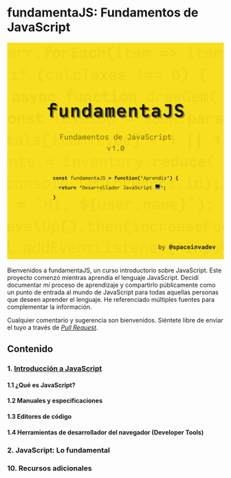 # fundamentaJS: Fundamentos de JavaScript

![Portada del curso fundamentaJS](./assets/img/fundamentajs-cover.png)

Bienvenidos a fundamentaJS, un curso introductorio sobre JavaScript. Este proyecto comenzó mientras aprendía el lenguaje JavaScript. Decidí documentar mi proceso de aprendizaje y compartirlo públicamente como un punto de entrada al mundo de JavaScript para todas aquellas personas que deseen aprender el lenguaje. He referenciado múltiples fuentes para complementar la información.

Cualquier comentario y sugerencia son bienvenidos. Siéntete libre de enviar el tuyo a través de [_Pull Request_](https://help.github.com/es/github/collaborating-with-issues-and-pull-requests/about-pull-requests).

## Contenido

### 1. [Introducción a JavaScript](/introduccion/intro.md)

#### 1.1 ¿Qué es JavaScript?

#### 1.2 Manuales y especificaciones

#### 1.3 Editores de código

#### 1.4 Herramientas de desarrollador del navegador (Developer Tools)

### 2. JavaScript: Lo fundamental

### 10. Recursos adicionales